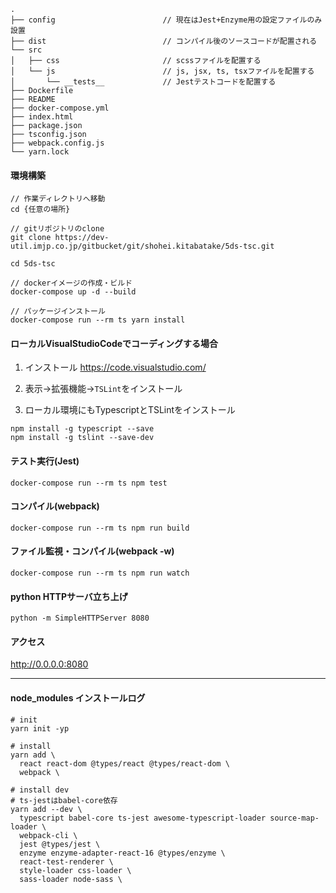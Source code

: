 ```
.
├── config                        // 現在はJest+Enzyme用の設定ファイルのみ設置
├── dist                          // コンパイル後のソースコードが配置される
└── src
│   ├── css                       // scssファイルを配置する
│   └── js                        // js, jsx, ts, tsxファイルを配置する
│       └── __tests__             // Jestテストコードを配置する
├── Dockerfile
├── README
├── docker-compose.yml
├── index.html
├── package.json
├── tsconfig.json
├── webpack.config.js
└── yarn.lock
```

#### 環境構築
```
// 作業ディレクトリへ移動
cd {任意の場所}

// gitリポジトリのclone
git clone https://dev-util.imjp.co.jp/gitbucket/git/shohei.kitabatake/5ds-tsc.git

cd 5ds-tsc

// dockerイメージの作成・ビルド
docker-compose up -d --build

// パッケージインストール
docker-compose run --rm ts yarn install
```

#### ローカルVisualStudioCodeでコーディングする場合

1. インストール
https://code.visualstudio.com/

2. 表示→拡張機能→`TSLint`をインストール

3. ローカル環境にもTypescriptとTSLintをインストール

```
npm install -g typescript --save
npm install -g tslint --save-dev
```


#### テスト実行(Jest)
```
docker-compose run --rm ts npm test
```

#### コンパイル(webpack)
```
docker-compose run --rm ts npm run build
```

#### ファイル監視・コンパイル(webpack -w)
```
docker-compose run --rm ts npm run watch
```

#### python HTTPサーバ立ち上げ
```
python -m SimpleHTTPServer 8080
```

#### アクセス
http://0.0.0.0:8080

* * *

#### node_modules インストールログ
```
# init
yarn init -yp

# install
yarn add \
  react react-dom @types/react @types/react-dom \
  webpack \

# install dev
# ts-jestはbabel-core依存
yarn add --dev \
  typescript babel-core ts-jest awesome-typescript-loader source-map-loader \
  webpack-cli \
  jest @types/jest \
  enzyme enzyme-adapter-react-16 @types/enzyme \
  react-test-renderer \
  style-loader css-loader \
  sass-loader node-sass \
```
